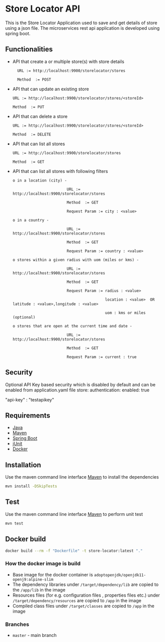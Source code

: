 # Store Locator API

This is the Store Locator Application used to save and get details of store using a json file.
The microservices rest api application is developed using spring boot.

## Functionalities

* API that create a or multiple store(s) with store details 

        URL := http://localhost:9900/storelocator/stores
		
        Method  := POST
		
       
* API that can update an existing store 

      URL := http://localhost:9900/storelocator/stores/<storeId>
	  
      Method  := PUT  
     
  
* API that can delete a store

      URL := http://localhost:9900/storelocator/stores/<storeId>
	  
      Method  := DELETE
  
* API that can list all stores 

      URL := http://localhost:9900/storelocator/stores
	  
      Method  := GET
      
* API that can list all stores with following filters

      o	in a location (city) - 
	  
                              URL := http://localhost:9900/storelocator/stores
							  
                              Method  := GET
							  
                              Request Param := city : <value>  
							  
      o	in a country -
	  
                              URL := http://localhost:9900/storelocator/stores
							  
                              Method  := GET
							  
                              Request Param := country : <value>
  
      o	stores within a given radius with uom (miles or kms) -
	  
                              URL := http://localhost:9900/storelocator/stores
							  
                              Method  := GET
							  
                              Request Param := radius : <value>
							  
                                               location : <value>  OR     latitude : <value>,longitude : <value>
											   
                                               uom : kms or miles (optional)
                              
      o	stores that are open at the current time and date -
	  
                              URL := http://localhost:9900/storelocator/stores
							  
                              Method  := GET
							  
                              Request Param := current : true
                                               

## Security
Optional API Key based security which is disabled by default and can be enabled from application.yaml file 
store:
	authentication:
      enabled: true

"api-key" : "testapikey"


## Requirements

* [Java](https://www.oracle.com/java/)
* [Maven](https://maven.apache.org/)
* [Spring Boot](https://spring.io/projects/spring-boot)
* [jUnit](https://junit.org/)
* [Docker](https://www.docker.com/)

## Installation

Use the maven command line interface [Maven](https://maven.apache.org/) to install the dependencies

```bash
mvn install -DSkipTests
```
## Test
Use the maven command line interface [Maven](https://maven.apache.org/) to perform unit test
```bash
mvn test
```
## Docker build
```bash
docker build --rm -f "Dockerfile" -t store-locator:latest "."
```

### How the docker image is build
* Base image for the docker container is `adoptopenjdk/openjdk11-openj9:alpine-slim`
* The dependency libraries under `/target/dependency/lib` are copied to the `/app/lib` in the image
* Resources files (for e.g. configuration files , properties files etc.) under `/target/dependency/resources` are copied to `/app` in the image
* Compiled class files under `/target/classes` are copied to `/app` in the image

### Branches
* `master`  - main branch


